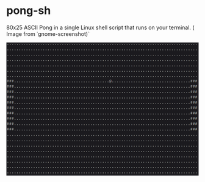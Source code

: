 # pong-sh
80x25 ASCII Pong in a single Linux shell script that runs on your terminal.
( Image from ˙gnome-screenshot)`

![Screenshot](./examples/gameplay.png)
